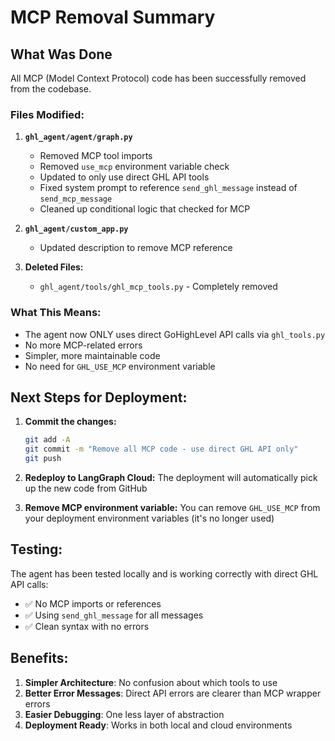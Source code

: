 # MCP Removal Summary

## What Was Done

All MCP (Model Context Protocol) code has been successfully removed from the codebase.

### Files Modified:

1. **`ghl_agent/agent/graph.py`**
   - Removed MCP tool imports
   - Removed `use_mcp` environment variable check
   - Updated to only use direct GHL API tools
   - Fixed system prompt to reference `send_ghl_message` instead of `send_mcp_message`
   - Cleaned up conditional logic that checked for MCP

2. **`ghl_agent/custom_app.py`**
   - Updated description to remove MCP reference

3. **Deleted Files:**
   - `ghl_agent/tools/ghl_mcp_tools.py` - Completely removed

### What This Means:

- The agent now ONLY uses direct GoHighLevel API calls via `ghl_tools.py`
- No more MCP-related errors
- Simpler, more maintainable code
- No need for `GHL_USE_MCP` environment variable

## Next Steps for Deployment:

1. **Commit the changes:**
   ```bash
   git add -A
   git commit -m "Remove all MCP code - use direct GHL API only"
   git push
   ```

2. **Redeploy to LangGraph Cloud:**
   The deployment will automatically pick up the new code from GitHub

3. **Remove MCP environment variable:**
   You can remove `GHL_USE_MCP` from your deployment environment variables (it's no longer used)

## Testing:

The agent has been tested locally and is working correctly with direct GHL API calls:
- ✅ No MCP imports or references
- ✅ Using `send_ghl_message` for all messages
- ✅ Clean syntax with no errors

## Benefits:

1. **Simpler Architecture**: No confusion about which tools to use
2. **Better Error Messages**: Direct API errors are clearer than MCP wrapper errors
3. **Easier Debugging**: One less layer of abstraction
4. **Deployment Ready**: Works in both local and cloud environments